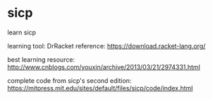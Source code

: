 # sicp
learn sicp

learning tool:  DrRacket
reference:   https://download.racket-lang.org/

best learning resource:
http://www.cnblogs.com/youxin/archive/2013/03/21/2974331.html

complete code from sicp's second edition:
https://mitpress.mit.edu/sites/default/files/sicp/code/index.html
